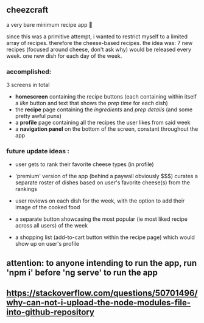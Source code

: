 ## cheezcraft
a very bare minimum recipe app 🧀

since this was a primitive attempt, i wanted to restrict myself to a limited array of recipes. 
therefore the cheese-based recipes. 
the idea was: 7 new recipes (focused around cheese, don't ask why) would be released every week.
one new dish for each day of the week. 

### accomplished: 
3 screens in total

- **homescreen** containing the recipe buttons (each containing within itself a _like_ button and text that shows the _prep time_ for each dish)
- the **recipe** page containing the _ingredients_ and _prep details_ (and some pretty awful puns)
- a **profile** page containing all the recipes the user likes from said week 
- a **navigation panel** on the bottom of the screen, constant throughout the app

### future update ideas  :

- user gets to rank their favorite cheese types (in profile)

- 'premium' version of the app (behind a paywall obviously $$$) curates a separate roster of dishes based on user's favorite cheese(s) from the rankings

- user reviews on each dish for the week, with the option to add their image of the cooked food

- a separate button showcasing the most popular (ie most liked recipe across all users) of the week

- a shopping list (add-to-cart button within the recipe page) which would show up on user's profile

## attention: to anyone intending to run the app, run 'npm i' before 'ng serve' to run the app
## https://stackoverflow.com/questions/50701496/why-can-not-i-upload-the-node-modules-file-into-github-repository




